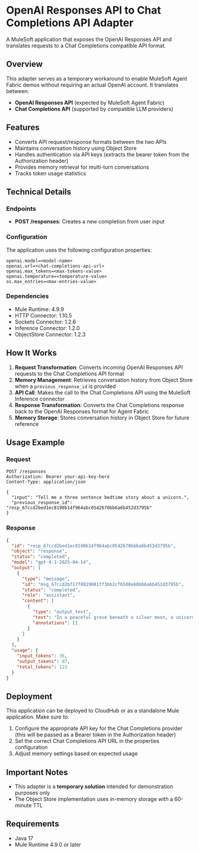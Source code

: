 # OpenAI Responses API to Chat Completions API Adapter

A MuleSoft application that exposes the OpenAI Responses API and translates requests to a Chat Completions compatible API format.

## Overview

This adapter serves as a temporary workaround to enable MuleSoft Agent Fabric demos without requiring an actual OpenAI account. It translates between:

- **OpenAI Responses API** (expected by MuleSoft Agent Fabric)
- **Chat Completions API** (supported by compatible LLM providers)

## Features

- Converts API request/response formats between the two APIs
- Maintains conversation history using Object Store
- Handles authentication via API keys (extracts the bearer token from the Authorization header)
- Provides memory retrieval for multi-turn conversations
- Tracks token usage statistics

## Technical Details

### Endpoints

- **POST /responses**: Creates a new completion from user input

### Configuration

The application uses the following configuration properties:

```properties
openai.model=<model-name>
openai.url=<chat-completions-api-url>
openai.max_tokens=<max-tokens-value>
openai.temperature=<temperature-value>
os.max_entries=<max-entries-value>
```

### Dependencies

- Mule Runtime: 4.9.9
- HTTP Connector: 1.10.5
- Sockets Connector: 1.2.6
- Inference Connector: 1.2.0
- ObjectStore Connector: 1.2.3

## How It Works

1. **Request Transformation**: Converts incoming OpenAI Responses API requests to the Chat Completions API format
2. **Memory Management**: Retrieves conversation history from Object Store when a `previous_response_id` is provided
3. **API Call**: Makes the call to the Chat Completions API using the MuleSoft Inference connector
4. **Response Transformation**: Converts the Chat Completions response back to the OpenAI Responses format for Agent Fabric
5. **Memory Storage**: Stores conversation history in Object Store for future reference

## Usage Example

### Request

```
POST /responses
Authorization: Bearer your-api-key-here
Content-Type: application/json

{
  "input": "Tell me a three sentence bedtime story about a unicorn.",
  "previous_response_id": "resp_67ccd2bed1ec8190b14f964abc0542670bb6a6b452d3795b"
}
```

### Response

```json
{
  "id": "resp_67ccd2bed1ec8190b14f964abc0542670bb6a6b452d3795b",
  "object": "response",
  "status": "completed",
  "model": "gpt-4.1-2025-04-14",
  "output": [
    {
      "type": "message",
      "id": "msg_67ccd2bf17f0819081ff3bb2cf6508e60bb6a6b452d3795b",
      "status": "completed",
      "role": "assistant",
      "content": [
        {
          "type": "output_text",
          "text": "In a peaceful grove beneath a silver moon, a unicorn named Lumina discovered a hidden pool that reflected the stars. As she dipped her horn into the water, the pool began to shimmer, revealing a pathway to a magical realm of endless night skies. Filled with wonder, Lumina whispered a wish for all who dream to find their own hidden magic, and as she glanced back, her hoofprints sparkled like stardust.",
          "annotations": []
        }
      ]
    }
  ],
  "usage": {
    "input_tokens": 36,
    "output_tokens": 87,
    "total_tokens": 123
  }
}
```

## Deployment

This application can be deployed to CloudHub or as a standalone Mule application. Make sure to:

1. Configure the appropriate API key for the Chat Completions provider (this will be passed as a Bearer token in the Authorization header)
2. Set the correct Chat Completions API URL in the properties configuration
3. Adjust memory settings based on expected usage

## Important Notes

- This adapter is a **temporary solution** intended for demonstration purposes only
- The Object Store implementation uses in-memory storage with a 60-minute TTL

## Requirements

- Java 17
- Mule Runtime 4.9.0 or later
